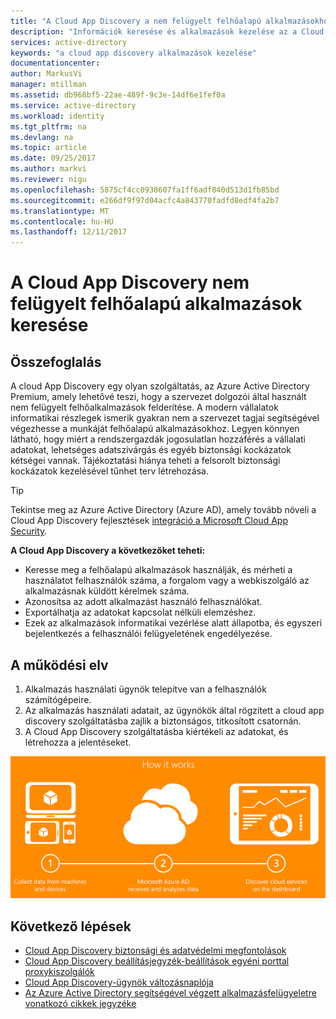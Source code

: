```yaml
---
title: "A Cloud App Discovery a nem felügyelt felhőalapú alkalmazásokhoz az Azure Active Directoryban található |} Microsoft Docs"
description: "Információk keresése és alkalmazások kezelése az a Cloud App Discovery, milyen előnyökkel és annak működéséről."
services: active-directory
keywords: "a cloud app discovery alkalmazások kezelése"
documentationcenter: 
author: MarkusVi
manager: mtillman
ms.assetid: db968bf5-22ae-489f-9c3e-14df6e1fef0a
ms.service: active-directory
ms.workload: identity
ms.tgt_pltfrm: na
ms.devlang: na
ms.topic: article
ms.date: 09/25/2017
ms.author: markvi
ms.reviewer: nigu
ms.openlocfilehash: 5875cf4cc0938607fa1ff6adf840d513d1fb85bd
ms.sourcegitcommit: e266df9f97d04acfc4a843770fadfd8edf4fa2b7
ms.translationtype: MT
ms.contentlocale: hu-HU
ms.lasthandoff: 12/11/2017
---
```

# <a name="find-unmanaged-cloud-applications-with-cloud-app-discovery"></a>A Cloud App Discovery nem felügyelt felhőalapú alkalmazások keresése
## <a name="summary"></a>Összefoglalás

A cloud App Discovery egy olyan szolgáltatás, az Azure Active Directory Premium, amely lehetővé teszi, hogy a szervezet dolgozói által használt nem felügyelt felhőalkalmazások felderítése. A modern vállalatok informatikai részlegek ismerik gyakran nem a szervezet tagjai segítségével végezhesse a munkáját felhőalapú alkalmazásokhoz. Legyen könnyen látható, hogy miért a rendszergazdák jogosulatlan hozzáférés a vállalati adatokat, lehetséges adatszivárgás és egyéb biztonsági kockázatok kétségei vannak. Tájékoztatási hiánya teheti a felsorolt biztonsági kockázatok kezelésével tűnhet terv létrehozása.

> [!TIP] 
> Tekintse meg az Azure Active Directory (Azure AD), amely tovább növeli a Cloud App Discovery fejlesztések [integráció a Microsoft Cloud App Security](https://portal.cloudappsecurity.com).

**A Cloud App Discovery a következőket teheti:**

* Keresse meg a felhőalapú alkalmazások használják, és mérheti a használatot felhasználók száma, a forgalom vagy a webkiszolgáló az alkalmazásnak küldött kérelmek száma.
* Azonosítsa az adott alkalmazást használó felhasználókat.
* Exportálhatja az adatokat kapcsolat nélküli elemzéshez.
* Ezek az alkalmazások informatikai vezérlése alatt állapotba, és egyszeri bejelentkezés a felhasználói felügyeletének engedélyezése.

## <a name="how-it-works"></a>A működési elv
1. Alkalmazás használati ügynök telepítve van a felhasználók számítógépeire.
2. Az alkalmazás használati adatait, az ügynökök által rögzített a cloud app discovery szolgáltatásba zajlik a biztonságos, titkosított csatornán.
3. A Cloud App Discovery szolgáltatásba kiértékeli az adatokat, és létrehozza a jelentéseket.

![Cloud App Discovery diagramja](./media/active-directory-cloudappdiscovery/cad01.png)


## <a name="next-steps"></a>Következő lépések
* [Cloud App Discovery biztonsági és adatvédelmi megfontolások](active-directory-cloudappdiscovery-security-and-privacy-considerations.md)  
* [Cloud App Discovery beállításjegyzék-beállítások egyéni porttal proxykiszolgálók](active-directory-cloudappdiscovery-registry-settings-for-proxy-services.md)
* [Cloud App Discovery-ügynök változásnaplója](http://social.technet.microsoft.com/wiki/contents/articles/24616.cloud-app-discovery-agent-changelog.aspx)
* [Az Azure Active Directory segítségével végzett alkalmazásfelügyeletre vonatkozó cikkek jegyzéke](active-directory-apps-index.md)

